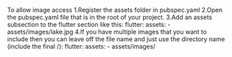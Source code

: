 To allow image access
1.Register the assets folder in pubspec.yaml
2.Open the pubspec.yaml file that is in the root of your project.
3.Add an assets subsection to the flutter section like this:
flutter:
  assets:
    - assets/images/lake.jpg
4.If you have multiple images that you want to include then you can leave off the file name and just use the directory name (include the final /):
flutter:
   assets:
     - assets/images/


